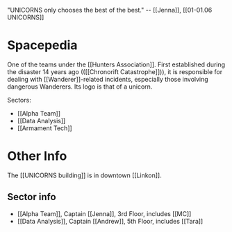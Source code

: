 "UNICORNS only chooses the best of the best." -- [[Jenna]], [[01-01.06 UNICORNS]]

# Spacepedia
One of the teams under the [[Hunters Association]]. First established during the disaster 14 years ago (([[Chronorift Catastrophe]])), it is responsible for dealing with [[Wanderer]]-related incidents, especially those involving dangerous Wanderers. Its logo is that of a unicorn.

Sectors:
* [[Alpha Team]]
* [[Data Analysis]]
* [[Armament Tech]]

# Other Info

The [[UNICORNS building]] is in downtown [[Linkon]].

## Sector info
* [[Alpha Team]], Captain [[Jenna]], 3rd Floor, includes [[MC]]
* [[Data Analysis]], Captain [[Andrew]], 5th Floor, includes [[Tara]]


